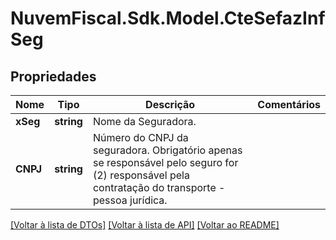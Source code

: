 # NuvemFiscal.Sdk.Model.CteSefazInfSeg

## Propriedades

Nome | Tipo | Descrição | Comentários
------------ | ------------- | ------------- | -------------
**xSeg** | **string** | Nome da Seguradora. | 
**CNPJ** | **string** | Número do CNPJ da seguradora.  Obrigatório apenas se responsável pelo seguro for (2) responsável pela contratação do transporte - pessoa jurídica. | 

[[Voltar à lista de DTOs]](../README.md#documentation-for-models) [[Voltar à lista de API]](../README.md#documentation-for-api-endpoints) [[Voltar ao README]](../README.md)

